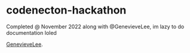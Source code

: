 # codenecton-hackathon
 Completed @ November 2022 along with @GenevieveLee, im lazy to do documentation loled
 <p><a href="https://github.com/GenevieveLee">GenevieveLee</a>.</p>
 
